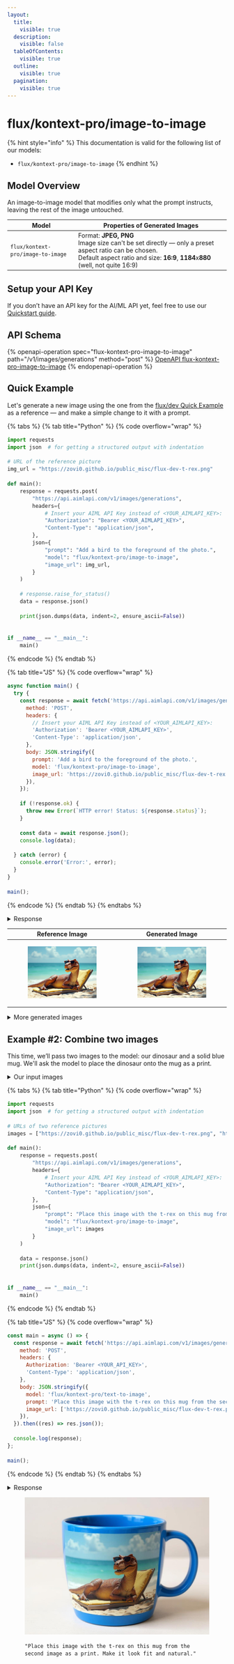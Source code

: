 ```yaml
---
layout:
  title:
    visible: true
  description:
    visible: false
  tableOfContents:
    visible: true
  outline:
    visible: true
  pagination:
    visible: true
---
```


# flux/kontext-pro/image-to-image

{% hint style="info" %}
This documentation is valid for the following list of our models:

* `flux/kontext-pro/image-to-image`
{% endhint %}

## Model Overview

An image-to-image model that modifies only what the prompt instructs, leaving the rest of the image untouched.

<table data-full-width="false"><thead><tr><th width="190">Model</th><th width="593">Properties of Generated Images</th></tr></thead><tbody><tr><td><code>flux/kontext-pro/image-to-image</code></td><td>Format: <strong>JPEG, PNG</strong><br>Image size can't be set directly — only a preset aspect ratio can be chosen.<br>Default aspect ratio and size: <strong>16:9</strong>, <strong>1184</strong>x<strong>880</strong> (well, not quite 16:9)</td></tr></tbody></table>

## Setup your API Key

If you don’t have an API key for the AI/ML API yet, feel free to use our [Quickstart guide](https://docs.aimlapi.com/quickstart/setting-up).

## API Schema

{% openapi-operation spec="flux-kontext-pro-image-to-image" path="/v1/images/generations" method="post" %}
[OpenAPI flux-kontext-pro-image-to-image](https://raw.githubusercontent.com/aimlapi/api-docs/refs/heads/main/docs/api-references/image-models/flux/flux-kontext-pro-image-to-image.json)
{% endopenapi-operation %}

## Quick Example

Let's generate a new image using the one from the [flux/dev Quick Example](flux-dev.md#quick-example) as a reference — and make a simple change to it with a prompt.

{% tabs %}
{% tab title="Python" %}
{% code overflow="wrap" %}
```python
import requests
import json  # for getting a structured output with indentation 

# URL of the reference picture
img_url = "https://zovi0.github.io/public_misc/flux-dev-t-rex.png"

def main():
    response = requests.post(
        "https://api.aimlapi.com/v1/images/generations",
        headers={
            # Insert your AIML API Key instead of <YOUR_AIMLAPI_KEY>:
            "Authorization": "Bearer <YOUR_AIMLAPI_KEY>",
            "Content-Type": "application/json",
        },
        json={
            "prompt": "Add a bird to the foreground of the photo.",
            "model": "flux/kontext-pro/image-to-image",
            "image_url": img_url,
        }
    )

    # response.raise_for_status()
    data = response.json()

    print(json.dumps(data, indent=2, ensure_ascii=False))


if __name__ == "__main__":
    main()

```
{% endcode %}
{% endtab %}

{% tab title="JS" %}
{% code overflow="wrap" %}
```javascript
async function main() {
  try {
    const response = await fetch('https://api.aimlapi.com/v1/images/generations', {
      method: 'POST',
      headers: {
        // Insert your AIML API Key instead of <YOUR_AIMLAPI_KEY>:
        'Authorization': 'Bearer <YOUR_AIMLAPI_KEY>',
        'Content-Type': 'application/json',
      },
      body: JSON.stringify({
        prompt: 'Add a bird to the foreground of the photo.',
        model: 'flux/kontext-pro/image-to-image',
        image_url: 'https://zovi0.github.io/public_misc/flux-dev-t-rex.png'
      }),
    });

    if (!response.ok) {
      throw new Error(`HTTP error! Status: ${response.status}`);
    }

    const data = await response.json();
    console.log(data);

  } catch (error) {
    console.error('Error:', error);
  }
}

main();
```
{% endcode %}
{% endtab %}
{% endtabs %}

<details>

<summary>Response</summary>

{% code overflow="wrap" %}
```json5
{
  "images": [
    {
      "url": "https://cdn.aimlapi.com/squirrel/files/panda/qMuknweKekEYlj9-RdUNt_f0706e451d674554a4c03f2489cf7d5a.jpg",
      "content_type": "image/jpeg",
      "file_name": null,
      "file_size": null,
      "width": 1184,
      "height": 880
    }
  ],
  "timings": {},
  "seed": 3959063143,
  "has_nsfw_concepts": [
    false
  ],
  "prompt": "Add a bird to the foreground of the photo."
}
```
{% endcode %}

</details>

| Reference Image                                                                                                     | Generated Image                                                                                                                                             |
| ------------------------------------------------------------------------------------------------------------------- | ----------------------------------------------------------------------------------------------------------------------------------------------------------- |
| <div><figure><img src="../../../.gitbook/assets/flux-dev-t-rex.png" alt=""><figcaption></figcaption></figure></div> | <div><figure><img src="../../../.gitbook/assets/qMuknweKekEYlj9-RdUNt_f0706e451d674554a4c03f2489cf7d5a.jpg" alt=""><figcaption></figcaption></figure></div> |

<details>

<summary>More generated images</summary>

| <div><figure><img src="../../../.gitbook/assets/jdN-s-VmjGd4PTQhjCKY2_3db1c13a83e74f24bb9a2f72f36d92a6.jpg" alt=""><figcaption><p><code>"Add a crown to the T-rex's head."</code></p></figcaption></figure></div>                                                                                                                                                                   | <div><figure><img src="../../../.gitbook/assets/ae_Y4ZmziV2ANZBK-li9-_718e49e10257420d845e7989743066c2.jpg" alt=""><figcaption><p><code>"Add a couple of silver wings"</code></p></figcaption></figure></div>                                                                                                                             |
| ----------------------------------------------------------------------------------------------------------------------------------------------------------------------------------------------------------------------------------------------------------------------------------------------------------------------------------------------------------------------------------- | ----------------------------------------------------------------------------------------------------------------------------------------------------------------------------------------------------------------------------------------------------------------------------------------------------------------------------------------- |
| <div><figure><img src="../../../.gitbook/assets/tSGG6SjEwFzsh39w4iYPe_7ca4f4868c324e82abdce81d2c729fcf.jpg" alt=""><figcaption><p><code>"Remove the dinosaur. Place a book and a bouquet of wildflowers in blue and pink tones on the lounge chair. Let a light foamy surf gently wash the bottom of the chair. Don't change anything else."</code></p></figcaption></figure></div> | <div><figure><img src="../../../.gitbook/assets/ubrSsCaKx1b2dPE7U_jDz_50ed9213f9084da6a07004c039fddd98.jpg" alt=""><figcaption><p><code>"Make the dinosaur sit on a lounge chair with its back to the camera, looking toward the water. The setting sun has almost disappeared below the horizon."</code></p></figcaption></figure></div> |

</details>

## Example #2: Combine two images

This time, we’ll pass two images to the model: our dinosaur and a solid blue mug. We'll ask the model to place the dinosaur onto the mug as a print.

<details>

<summary>Our input images</summary>

| <div><figure><img src="../../../.gitbook/assets/flux-dev-t-rex.png" alt=""><figcaption><p>Our chilling T-rex</p></figcaption></figure></div> | <div><figure><img src="../../../.gitbook/assets/blue-mug.jpg" alt=""><figcaption><p>Our blue mug</p></figcaption></figure></div> |
| -------------------------------------------------------------------------------------------------------------------------------------------- | -------------------------------------------------------------------------------------------------------------------------------- |

</details>

{% tabs %}
{% tab title="Python" %}
{% code overflow="wrap" %}
```python
import requests
import json  # for getting a structured output with indentation

# URLs of two reference pictures
images = ["https://zovi0.github.io/public_misc/flux-dev-t-rex.png", "https://zovi0.github.io/public_misc/blue-mug.jpg"]

def main():
    response = requests.post(
        "https://api.aimlapi.com/v1/images/generations",
        headers={
            # Insert your AIML API Key instead of <YOUR_AIMLAPI_KEY>:
            "Authorization": "Bearer <YOUR_AIMLAPI_KEY>",
            "Content-Type": "application/json",
        },
        json={
            "prompt": "Place this image with the t-rex on this mug from the second image as a print. Make it look fit and natural.",
            "model": "flux/kontext-pro/image-to-image",
            "image_url": images 
        }
    )

    data = response.json()
    print(json.dumps(data, indent=2, ensure_ascii=False))


if __name__ == "__main__":
    main()
```
{% endcode %}
{% endtab %}

{% tab title="JS" %}
{% code overflow="wrap" %}
```javascript
const main = async () => {
  const response = await fetch('https://api.aimlapi.com/v1/images/generations', {
    method: 'POST',
    headers: {
      Authorization: 'Bearer <YOUR_API_KEY>',
      'Content-Type': 'application/json',
    },
    body: JSON.stringify({
      model: 'flux/kontext-pro/text-to-image',
      prompt: 'Place this image with the t-rex on this mug from the second image as a print. Make it look fit and natural.',
      image_url: ['https://zovi0.github.io/public_misc/flux-dev-t-rex.png', 'https://zovi0.github.io/public_misc/blue-mug.jpg'],
    }),
  }).then((res) => res.json());

  console.log(response);
};

main();
```
{% endcode %}
{% endtab %}
{% endtabs %}

<details>

<summary>Response</summary>

{% code overflow="wrap" %}
```json5
{
  "images": [
    {
      "url": "https://cdn.aimlapi.com/squirrel/files/lion/rXRknU80d-8ywPnLBq4G8_59b65fe44d8046a38ab9e524a5a8b61c.jpg",
      "width": 1184,
      "height": 880,
      "content_type": "image/jpeg"
    }
  ],
  "timings": {},
  "seed": 1068148133,
  "has_nsfw_concepts": [
    false
  ],
  "prompt": "Place this image with the t-rex on this mug from the second image as a print. Make it look fit and natural."
}
```
{% endcode %}

</details>

<figure><img src="../../../.gitbook/assets/rXRknU80d-8ywPnLBq4G8_59b65fe44d8046a38ab9e524a5a8b61c.jpg" alt=""><figcaption><p><code>"Place this image with the t-rex on this mug from the second image as a print. Make it look fit and natural."</code></p></figcaption></figure>
